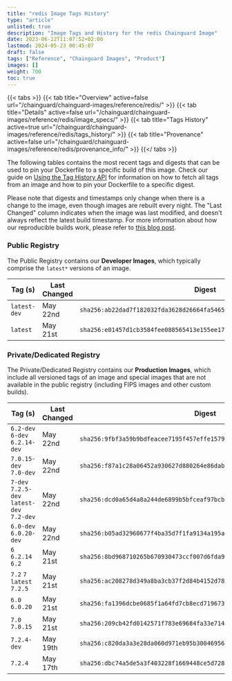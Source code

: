 ```yaml
---
title: "redis Image Tags History"
type: "article"
unlisted: true
description: "Image Tags and History for the redis Chainguard Image"
date: 2023-06-22T11:07:52+02:00
lastmod: 2024-05-23 00:45:07
draft: false
tags: ["Reference", "Chainguard Images", "Product"]
images: []
weight: 700
toc: true
---
```


{{< tabs >}}
{{< tab title="Overview" active=false url="/chainguard/chainguard-images/reference/redis/" >}}
{{< tab title="Details" active=false url="/chainguard/chainguard-images/reference/redis/image_specs/" >}}
{{< tab title="Tags History" active=true url="/chainguard/chainguard-images/reference/redis/tags_history/" >}}
{{< tab title="Provenance" active=false url="/chainguard/chainguard-images/reference/redis/provenance_info/" >}}
{{</ tabs >}}

The following tables contains the most recent tags and digests that can be used to pin your Dockerfile to a specific build of this image. Check our guide on [Using the Tag History API](/chainguard/chainguard-images/using-the-tag-history-api/) for information on how to fetch all tags from an image and how to pin your Dockerfile to a specific digest.

Please note that digests and timestamps only change when there is a change to the image, even though images are rebuilt every night. The "Last Changed" column indicates when the image was last modified, and doesn't always reflect the latest build timestamp. For more information about how our reproducible builds work, please refer to [this blog post](https://www.chainguard.dev/unchained/reproducing-chainguards-reproducible-image-builds).

### Public Registry
The Public Registry contains our **Developer Images**, which typically comprise the `latest*` versions of an image.

| Tag (s)       | Last Changed | Digest                                                                    |
|---------------|--------------|---------------------------------------------------------------------------|
|  `latest-dev` | May 22nd     | `sha256:ab22dad7f182032fda3628d26664fa54657bdb43fdeca0f083f25d10a0e7b7bb` |
|  `latest`     | May 21st     | `sha256:e01457d1cb3584fee088565413e155ee174bfcf6066caebb84706fc67d870f2a` |


### Private/Dedicated Registry
The Private/Dedicated Registry contains our **Production Images**, which include all versioned tags of an image and special images that are not available in the public registry (including FIPS images and other custom builds).

| Tag (s)                                     | Last Changed | Digest                                                                    |
|---------------------------------------------|--------------|---------------------------------------------------------------------------|
|  `6.2-dev` `6-dev` `6.2.14-dev`             | May 22nd     | `sha256:9fbf3a59b9bdfeacee7195f457effe1579a24114721dc3abf78f9a167725bc3b` |
|  `7.0.15-dev` `7.0-dev`                     | May 22nd     | `sha256:f87a1c28a06452a930627d880264e86dab43918638655d1034f155a1b7f99873` |
|  `7-dev` `7.2.5-dev` `latest-dev` `7.2-dev` | May 22nd     | `sha256:dcd0a65d4a8a244de6899b5bfceaf97bcbea574d7280374518ba542e6fc85014` |
|  `6.0-dev` `6.0.20-dev`                     | May 22nd     | `sha256:b05ad32960677f4ba35d7f1fa9134a195adacb9e865b3e42e77fb18163adc9e5` |
|  `6` `6.2.14` `6.2`                         | May 21st     | `sha256:8bd968710265b670930473ccf007d6fda91d0986b13d166a67370e574ac065e1` |
|  `7.2` `7` `latest` `7.2.5`                 | May 21st     | `sha256:ac208278d349a8ba3cb37f2d84b4152d78500ad94c02a92a855b7d93cebbdeb0` |
|  `6.0` `6.0.20`                             | May 21st     | `sha256:fa1396dcbe0685f1a64fd7cb8ecd7196738d9782d2097a5dcc17539fd442f3ab` |
|  `7.0` `7.0.15`                             | May 21st     | `sha256:209cb42fd0142571f783e69684fa33e714ca2f5c0abda4c00a6209b65db9d072` |
|  `7.2.4-dev`                                | May 19th     | `sha256:c820da3a3e28da060d971eb95b30046956dc18468c7a24e409e06db857f7ce78` |
|  `7.2.4`                                    | May 17th     | `sha256:dbc74a5de5a3f403228f1669448ce5d728817512d0420fa3ab60c2406e597154` |

